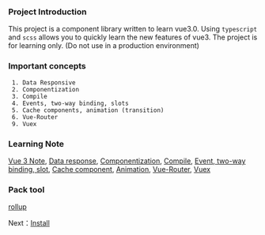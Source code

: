### Project Introduction
This project is a component library written to learn vue3.0. Using `typescript` and `scss` allows you to quickly learn the new features of vue3. The project is for learning only. (Do not use in a production environment)
### Important concepts
     1. Data Responsive
     2. Componentization
     3. Compile
     4. Events, two-way binding, slots
     5. Cache components, animation (transition)
     6. Vue-Router
     9. Vuex

### Learning Note

[Vue 3 Note](https://aaron950415.github.io/),
[Data response](https://aaron950415.github.io/),
[Componentization](https://aaron950415.github.io/),
[Compile](https://aaron950415.github.io/),
[Event, two-way binding, slot](https://aaron950415.github.io/),
[Cache component](https://aaron950415.github.io/),
[Animation](https://aaron950415.github.io/),
[Vue-Router](https://aaron950415.github.io/),
[Vuex](https://aaron950415.github.io/)

### Pack tool

[rollup](https://aaron950415.github.io/)

Next：[Install](#/doc/install)
